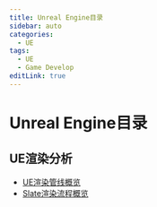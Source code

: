 ```yaml
---
title: Unreal Engine目录
sidebar: auto
categories:
  - UE
tags:
  - UE
  - Game Develop
editLink: true
---
```


# Unreal Engine目录

## UE渲染分析

- [UE渲染管线概览](RenderPipeline.md)
- [Slate渲染流程概览](SlateRender.md)